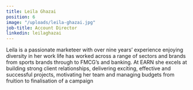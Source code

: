 ```yaml
---
title: Leila Ghazai
position: 6
image: "/uploads/leila-ghazai.jpg"
job-title: Account Director
linkedin: leilaghazai
---
```


Leila is a passionate marketeer with over nine years’ experience enjoying diversity in her work life has worked across a range of sectors and brands from sports brands through to FMCG’s and banking. At EARN she excels at building strong client relationships, delivering exciting, effective and successful projects, motivating her team and managing budgets from fruition to finalisation of a campaign